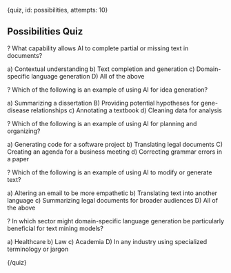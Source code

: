 
{quiz, id: possibilities, attempts: 10}

## Possibilities Quiz

? What capability allows AI to complete partial or missing text in documents?

a) Contextual understanding
b) Text completion and generation
c) Domain-specific language generation
D) All of the above

? Which of the following is an example of using AI for idea generation?

a) Summarizing a dissertation
B) Providing potential hypotheses for gene-disease relationships
c) Annotating a textbook
d) Cleaning data for analysis

? Which of the following is an example of using AI for planning and organizing?

a) Generating code for a software project
b) Translating legal documents
C) Creating an agenda for a business meeting
d) Correcting grammar errors in a paper

? Which of the following is an example of using AI to modify or generate text?

a) Altering an email to be more empathetic
b) Translating text into another language
c) Summarizing legal documents for broader audiences
D) All of the above

? In which sector might domain-specific language generation be particularly beneficial for text mining models?

a) Healthcare
b) Law
c) Academia
D) In any industry using specialized terminology or jargon

{/quiz}
